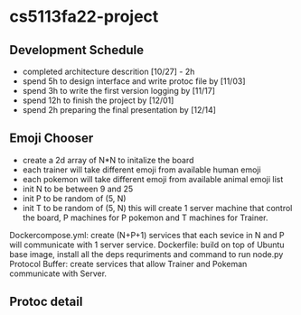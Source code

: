 # cs5113fa22-project

## Development Schedule
- completed architecture descrition [10/27] - 2h
- spend 5h to design interface and write protoc file by [11/03]
- spend 3h to write the first version logging by [11/17]
- spend 12h to finish the project by [12/01]
- spend 2h preparing the final presentation by [12/14]

## Emoji Chooser
- create a 2d array of N*N to initalize the board
- each trainer will take different emoji from available human emoji
- each pokemon will take different emoji from available animal emoji list
- init N to be between 9 and 25
- init P to be random of (5, N)
- init T to be random of (5, N)
this will create 1 server machine that control the board, P machines for P pokemon and T machines for Trainer.

Dockercompose.yml: create (N+P+1) services that each sevice in N and P will communicate with 1 server service.
Dockerfile: build on top of Ubuntu base image, install all the deps requriments and command to run node.py
Protocol Buffer: create services that allow Trainer and Pokeman communicate with Server. 

## Protoc detail

